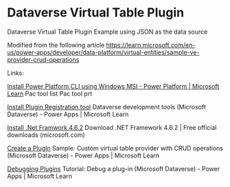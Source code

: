 # Dataverse Virtual Table Plugin
Dataverse Virtual Table Plugin Example using JSON as the data source

Modified from the following article 
https://learn.microsoft.com/en-us/power-apps/developer/data-platform/virtual-entities/sample-ve-provider-crud-operations

Links:

[Install Power Platform CLI using Windows MSI - Power Platform | Microsoft Learn](https://learn.microsoft.com/en-us/power-platform/developer/howto/install-cli-msi)
Pac tool list
Pac tool prt

[Install Plugin Registration tool](https://learn.microsoft.com/en-us/power-apps/developer/data-platform/download-tools-nuget)
Dataverse development tools (Microsoft Dataverse) - Power Apps | Microsoft Learn

[Install .Net Framwork 4.6.2](https://dotnet.microsoft.com/en-us/download/dotnet-framework/net462)
Download .NET Framework 4.6.2 | Free official downloads (microsoft.com)

[Create a PlugIn](https://learn.microsoft.com/en-us/power-apps/developer/data-platform/virtual-entities/sample-ve-provider-crud-operations)
Sample: Custom virtual table provider with CRUD operations (Microsoft Dataverse) - Power Apps | Microsoft Learn

[Debugging Plugins](https://learn.microsoft.com/en-us/power-apps/developer/data-platform/tutorial-debug-plug-in?tabs=prt)
Tutorial: Debug a plug-in (Microsoft Dataverse) - Power Apps | Microsoft Learn
